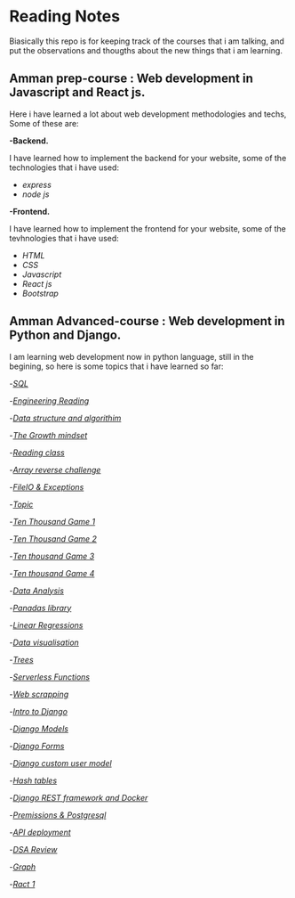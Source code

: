 # Reading Notes
Biasically this repo is for keeping track of the courses that i am talking, and put the observations and thougths about the new things that i am learning.
## Amman prep-course : Web development in Javascript and React js.
Here i have learned a lot about web development methodologies and techs, Some of these are:


**-Backend.**


I have learned how to implement the backend for your website, some of the technologies that i have used:
   - *express*
   - *node js*
   
   
**-Frontend.**

I have learned how to implement the frontend for your website, some of the tevhnologies that i have used:


   - *HTML*
   - *CSS*
   - *Javascript*
   - *React js*
   - *Bootstrap*
## Amman Advanced-course : Web development in Python and Django.
I am learning web development now in python language, still in the begining, so here is some topics that i have learned so far:



   -*[SQL](https://github.com/11mones/reading-notes/blob/main/SQL.md)*
   
   
   
   -*[Engineering Reading](https://github.com/11mones/reading-notes/blob/main/Engineer%20reading.md)*
   
   
   
   -*[Data structure and algorithim](https://github.com/11mones/reading-notes/blob/main/Data%20structure%20and%20algo.md)*
   
   
   
  -*[The Growth mindset]( https://github.com/11mones/reading-notes/blob/main/Growth%20mindset.md)*
  
  
  
  -*[Reading class](https://github.com/11mones/reading-notes/blob/main/Reading%20class.md)*
  
  
  
  
  
   -*[Array reverse challenge](https://github.com/11mones/data-structures-and-algorithms/blob/main/README.md)*
  
  
  
  
  
  -*[FileIO & Exceptions](  https://github.com/11mones/reading-notes/edit/main/FileIO%20%26%20Exceptions.md)*
  
  
  
   -*[Topic](  https://github.com/11mones/reading-notes/blob/main/Topic.md)*
   
   
   -*[Ten Thousand Game 1]( https://github.com/11mones/reading-notes/blob/main/Ten%20Thousand%20Game%201.md)*
   
   -*[Ten Thousand Game 2](  https://github.com/11mones/reading-notes/blob/main/Ten%20Thousand%202.md )*
   
   
   -*[Ten thousand Game 3](https://github.com/11mones/reading-notes/blob/main/Ten%20Thousand%202.md)*
   
   -*[Ten thousand Game 4]( https://github.com/11mones/reading-notes/blob/main/Ten%20Thousand%204.md)*
   
   -*[Data Analysis](https://github.com/11mones/reading-notes/blob/main/Data%20Analysis.md)*
   
   -*[Panadas library](   https://github.com/11mones/reading-notes/blob/main/Pandas%20in%2010.md)*
   
   -*[Linear Regressions](https://github.com/11mones/reading-notes/blob/main/Linear%20Regressions.md)*
   
   -*[Data visualisation](https://github.com/11mones/reading-notes/blob/main/Data%20visualisation.md)*
   
   
   -*[Trees](https://github.com/11mones/reading-notes/blob/main/Trees.md)*
   
   
   -*[Serverless Functions](https://github.com/11mones/reading-notes/blob/main/Serverless%20Functions.md)*
   
   
   -*[Web scrapping](https://github.com/11mones/reading-notes/blob/main/Web%20scrapping.md)*

 -*[Intro to Django](https://github.com/11mones/reading-notes/blob/main/Intro%20to%20Django.md)*


-*[Django Models]( https://github.com/11mones/reading-notes/blob/main/Django%20Models.md)*



-*[Django Forms](https://github.com/11mones/reading-notes/blob/main/Django%20forms.md)*


-*[Django custom user model](https://github.com/11mones/reading-notes/blob/main/Django%20custom%20user.md)*


-*[Hash tables](https://github.com/11mones/reading-notes/blob/main/Hash%20tables.md)*


-*[Django REST framework and Docker](https://github.com/11mones/reading-notes/blob/main/Django%20REST%20Framework%20%26%20Docker.md)*



-*[Premissions & Postgresql](https://github.com/11mones/reading-notes/blob/main/Permissions%20%26%20Postgresql.md)*


-*[API deployment](https://github.com/11mones/reading-notes/blob/main/API%20Deployment.md)*

-*[DSA Review](https://github.com/11mones/reading-notes/edit/main/DSA%20Review.md)*



-*[Graph](https://github.com/11mones/reading-notes/blob/main/Graph.md)*



-*[Ract 1](https://github.com/11mones/reading-notes/blob/main/Ract%201.md)*













   

   
   
   
   

   
   
   

   
   
  
   
   
   
   
   
   

  
  

  
  
  
  
  
  
  
  
  
  
  
  
  



